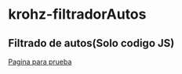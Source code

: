 # krohz-filtradorAutos
## Filtrado de autos(Solo codigo JS)

<a href="https://js3-krohz-filtro.netlify.app/" target="_blank ">Pagina para prueba</a>
